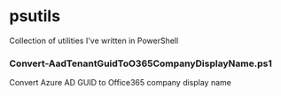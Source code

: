 # psutils
Collection of utilities I've written in PowerShell

### Convert-AadTenantGuidToO365CompanyDisplayName.ps1
Convert Azure AD GUID to Office365 company display name
